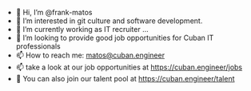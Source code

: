 - 👋 Hi, I’m @frank-matos
- 👀 I’m interested in git culture and software development.
- 🌱 I’m currently working as IT recruiter ...
- 💞️ I’m looking to provide good job opportunities for Cuban IT professionals
- 📫 How to reach me: matos@cuban.engineer
- 📫 take a look at our job opportunities at https://cuban.engineer/jobs
- 🧠 You can also join our talent pool at https://cuban.engineer/talent


<!---
frank-matos/frank-matos is a ✨ special ✨ repository because its `README.md` (this file) appears on your GitHub profile.
You can click the Preview link to take a look at your changes.
--->
